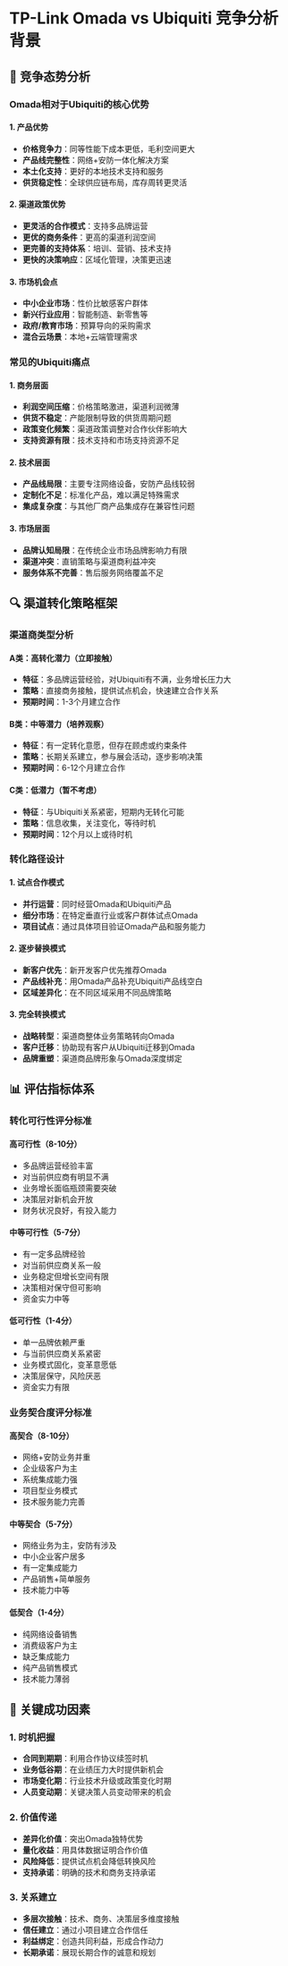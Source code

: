 # TP-Link Omada vs Ubiquiti 竞争分析背景

## 🎯 竞争态势分析

### Omada相对于Ubiquiti的核心优势

#### 1. 产品优势
- **价格竞争力**：同等性能下成本更低，毛利空间更大
- **产品线完整性**：网络+安防一体化解决方案
- **本土化支持**：更好的本地技术支持和服务
- **供货稳定性**：全球供应链布局，库存周转更灵活

#### 2. 渠道政策优势
- **更灵活的合作模式**：支持多品牌运营
- **更优的商务条件**：更高的渠道利润空间
- **更完善的支持体系**：培训、营销、技术支持
- **更快的决策响应**：区域化管理，决策更迅速

#### 3. 市场机会点
- **中小企业市场**：性价比敏感客户群体
- **新兴行业应用**：智能制造、新零售等
- **政府/教育市场**：预算导向的采购需求
- **混合云场景**：本地+云端管理需求

### 常见的Ubiquiti痛点

#### 1. 商务层面
- **利润空间压缩**：价格策略激进，渠道利润微薄
- **供货不稳定**：产能限制导致的供货周期问题
- **政策变化频繁**：渠道政策调整对合作伙伴影响大
- **支持资源有限**：技术支持和市场支持资源不足

#### 2. 技术层面
- **产品线局限**：主要专注网络设备，安防产品线较弱
- **定制化不足**：标准化产品，难以满足特殊需求
- **集成复杂度**：与其他厂商产品集成存在兼容性问题

#### 3. 市场层面
- **品牌认知局限**：在传统企业市场品牌影响力有限
- **渠道冲突**：直销策略与渠道商利益冲突
- **服务体系不完善**：售后服务网络覆盖不足

## 🔍 渠道转化策略框架

### 渠道商类型分析

#### A类：高转化潜力（立即接触）
- **特征**：多品牌运营经验，对Ubiquiti有不满，业务增长压力大
- **策略**：直接商务接触，提供试点机会，快速建立合作关系
- **预期时间**：1-3个月建立合作

#### B类：中等潜力（培养观察）
- **特征**：有一定转化意愿，但存在顾虑或约束条件
- **策略**：长期关系建立，参与展会活动，逐步影响决策
- **预期时间**：6-12个月建立合作

#### C类：低潜力（暂不考虑）
- **特征**：与Ubiquiti关系紧密，短期内无转化可能
- **策略**：信息收集，关注变化，等待时机
- **预期时间**：12个月以上或待时机

### 转化路径设计

#### 1. 试点合作模式
- **并行运营**：同时经营Omada和Ubiquiti产品
- **细分市场**：在特定垂直行业或客户群体试点Omada
- **项目试点**：通过具体项目验证Omada产品和服务能力

#### 2. 逐步替换模式
- **新客户优先**：新开发客户优先推荐Omada
- **产品线补充**：用Omada产品补充Ubiquiti产品线空白
- **区域差异化**：在不同区域采用不同品牌策略

#### 3. 完全转换模式
- **战略转型**：渠道商整体业务策略转向Omada
- **客户迁移**：协助现有客户从Ubiquiti迁移到Omada
- **品牌重塑**：渠道商品牌形象与Omada深度绑定

## 📊 评估指标体系

### 转化可行性评分标准

#### 高可行性（8-10分）
- 多品牌运营经验丰富
- 对当前供应商有明显不满
- 业务增长面临瓶颈需要突破
- 决策层对新机会开放
- 财务状况良好，有投入能力

#### 中等可行性（5-7分）
- 有一定多品牌经验
- 对当前供应商关系一般
- 业务稳定但增长空间有限
- 决策相对保守但可影响
- 资金实力中等

#### 低可行性（1-4分）
- 单一品牌依赖严重
- 与当前供应商关系紧密
- 业务模式固化，变革意愿低
- 决策层保守，风险厌恶
- 资金实力有限

### 业务契合度评分标准

#### 高契合（8-10分）
- 网络+安防业务并重
- 企业级客户为主
- 系统集成能力强
- 项目型业务模式
- 技术服务能力完善

#### 中等契合（5-7分）
- 网络业务为主，安防有涉及
- 中小企业客户居多
- 有一定集成能力
- 产品销售+简单服务
- 技术能力中等

#### 低契合（1-4分）
- 纯网络设备销售
- 消费级客户为主
- 缺乏集成能力
- 纯产品销售模式
- 技术能力薄弱

## 🎯 关键成功因素

### 1. 时机把握
- **合同到期期**：利用合作协议续签时机
- **业务低谷期**：在业绩压力大时提供新机会
- **市场变化期**：行业技术升级或政策变化时期
- **人员变动期**：关键决策人员变动带来的机会

### 2. 价值传递
- **差异化价值**：突出Omada独特优势
- **量化收益**：用具体数据证明合作价值
- **风险降低**：提供试点机会降低转换风险
- **支持承诺**：明确的技术和商务支持承诺

### 3. 关系建立
- **多层次接触**：技术、商务、决策层多维度接触
- **信任建立**：通过小项目建立合作信任
- **利益绑定**：创造共同利益，形成合作动力
- **长期承诺**：展现长期合作的诚意和规划
